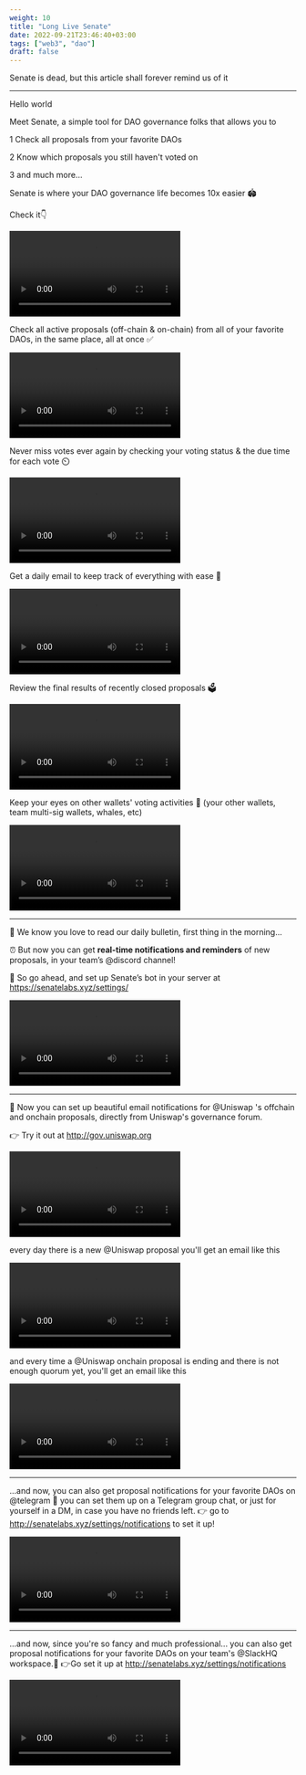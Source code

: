```yaml
---
weight: 10
title: "Long Live Senate"
date: 2022-09-21T23:46:40+03:00
tags: ["web3", "dao"]
draft: false
---
```


Senate is dead, but this article shall forever remind us of it

---

Hello world

Meet Senate, a simple tool for DAO governance folks that allows you to

1 Check all proposals from your favorite DAOs

2 Know which proposals you still haven't voted on

3 and much more...

Senate is where your DAO governance life becomes 10x easier 🏟️

Check it👇

![](videos/senate_1.mp4)

Check all active proposals (off-chain & on-chain) from all of your favorite DAOs, in the same place, all at once ✅

![](videos/senate_2.mp4)

Never miss votes ever again by checking your voting status & the due time for each vote ⏲️

![](videos/senate_3.mp4)

Get a daily email to keep track of everything with ease 📨

![](videos/senate_4.mp4)

Review the final results of recently closed proposals 🗳️

![](videos/senate_5.mp4)

Keep your eyes on other wallets' voting activities 🧐
(your other wallets, team multi-sig wallets, whales, etc)

![](videos/senate_6.mp4)

---

💌 We know you love to read our daily bulletin, first thing in the morning...

⏰ But now you can get **real-time notifications and reminders** of new proposals, in your team’s
@discord
channel!

🤖 So go ahead, and set up Senate’s bot in your server at https://senatelabs.xyz/settings/

![](videos/senate_7.mp4)

---

🚨 Now you can set up beautiful email notifications for
@Uniswap
's offchain and onchain proposals, directly from Uniswap's governance forum.

👉 Try it out at http://gov.uniswap.org

![](videos/senate_8.mp4)

every day there is a new @Uniswap proposal you'll get an email like this

![](videos/senate_9.mp4)

and every time a @Uniswap onchain proposal is ending and there is not enough quorum yet, you'll get an email like this

![](videos/senate_10.mp4)

---

...and now, you can also get proposal notifications for your favorite DAOs on
@telegram
🎉
you can set them up on a Telegram group chat, or just for yourself in a DM, in case you have no friends left.
👉 go to http://senatelabs.xyz/settings/notifications to set it up!

![](videos/senate_11.mp4)

---

...and now, since you're so fancy and much professional... you can also get proposal notifications for your favorite DAOs on your team's
@SlackHQ
workspace.🎉
👉Go set it up at http://senatelabs.xyz/settings/notifications

![](videos/senate_12.mp4)
